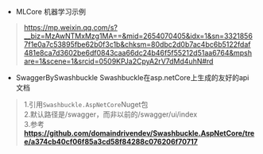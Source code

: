 ﻿* MLCore 机器学习示例
> https://mp.weixin.qq.com/s?__biz=MzAwNTMxMzg1MA==&mid=2654070405&idx=1&sn=33218567f1e0a7c53895fbe62b0f3c1b&chksm=80dbc2d0b7ac4bc6b5122fdaf481e8ca7d3602be6df0843caa66dc24b46f5f55212d51aa6764&mpshare=1&scene=1&srcid=0509KPJa2CpyA2rV7dMd4uhN#rd

* SwaggerBySwashbuckle Swashbuckle在asp.netCore上生成的友好的api文档
> 1.引用`Swashbuckle.AspNetCore`Nuget包  
2.默认路径是/swagger，而非以前的/swagger/ui/index    
3.参考**https://github.com/domaindrivendev/Swashbuckle.AspNetCore/tree/a374cb40cf06f85a3cd58f84288c076206f70717**
